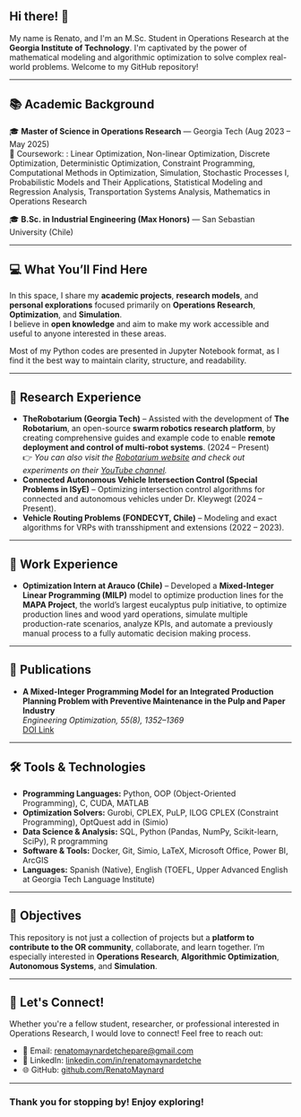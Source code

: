 ## Hi there! 👋

My name is Renato, and I'm an M.Sc. Student in Operations Research at the **Georgia Institute of Technology**. I'm captivated by the power of mathematical modeling and algorithmic optimization to solve complex real-world problems. Welcome to my GitHub repository!

---

## 📚 Academic Background

🎓 **Master of Science in Operations Research** — Georgia Tech (Aug 2023 – May 2025)  
📌 Coursework: : Linear Optimization, Non-linear Optimization, Discrete Optimization, Deterministic Optimization, Constraint Programming, Computational Methods in Optimization, Simulation, Stochastic Processes I, Probabilistic Models and Their Applications, Statistical Modeling and Regression Analysis, Transportation Systems Analysis, Mathematics in Operations Research 
<!-- 🎓 **Incoming Ph.D. in Operations Research** — Virginia Tech (Starting Aug 2025) -->
🎓 **B.Sc. in Industrial Engineering (Max Honors)** — San Sebastian University (Chile)  

---

## 💻 What You’ll Find Here

In this space, I share my **academic projects**, **research models**, and **personal explorations** focused primarily on **Operations Research**, **Optimization**, and **Simulation**.  
I believe in **open knowledge** and aim to make my work accessible and useful to anyone interested in these areas.

Most of my Python codes are presented in Jupyter Notebook format, as I find it the best way to maintain clarity, structure, and readability.

---

## 🔬 Research Experience

-  **TheRobotarium (Georgia Tech)** – Assisted with the development of **The Robotarium**, an open-source **swarm robotics research platform**, by creating comprehensive guides and example code to enable **remote deployment and control of multi-robot systems**. (2024 – Present)  
  👉 *You can also visit the [Robotarium website](https://www.robotarium.gatech.edu/) and check out experiments on their [YouTube channel](https://www.youtube.com/@TheRobotarium).*  
- **Connected Autonomous Vehicle Intersection Control (Special Problems in ISyE)** – Optimizing intersection control algorithms for connected and autonomous vehicles under Dr. Kleywegt (2024 – Present).
- **Vehicle Routing Problems (FONDECYT, Chile)** – Modeling and exact algorithms for VRPs with transshipment and extensions (2022 – 2023).

---

## 💼 Work Experience

- **Optimization Intern at Arauco (Chile)** – Developed a **Mixed-Integer Linear Programming (MILP)** model to optimize production lines for the **MAPA Project**, the world’s largest eucalyptus pulp initiative, to optimize production lines and wood yard operations, simulate multiple production-rate scenarios, analyze KPIs, and automate a previously manual process to a fully automatic decision making process.

---

## 📃 Publications

- **A Mixed-Integer Programming Model for an Integrated Production Planning Problem with Preventive Maintenance in the Pulp and Paper Industry**  
  _Engineering Optimization, 55(8), 1352–1369_  
  [DOI Link](https://doi.org/10.1080/0305215X.2022.2086237)

---

## 🛠️ Tools & Technologies

- **Programming Languages:**  Python, OOP (Object-Oriented Programming), C, CUDA, MATLAB
- **Optimization Solvers:** Gurobi, CPLEX, PuLP, ILOG CPLEX (Constraint Programming), OptQuest add in (Simio)
- **Data Science & Analysis:** SQL, Python (Pandas, NumPy, Scikit-learn, SciPy), R programming
- **Software & Tools:**  Docker, Git, Simio, LaTeX, Microsoft Office, Power BI, ArcGIS
- **Languages:** Spanish (Native), English (TOEFL, Upper Advanced English at Georgia Tech Language Institute)

---

## 🎯 Objectives

This repository is not just a collection of projects but a **platform to contribute to the OR community**, collaborate, and learn together. I’m especially interested in **Operations Research**, **Algorithmic Optimization**, **Autonomous Systems**, and **Simulation**.

---

## 🤝 Let's Connect!

Whether you're a fellow student, researcher, or professional interested in Operations Research, I would love to connect! Feel free to reach out:

- 📧 Email: [renatomaynardetchepare@gmail.com](mailto:renatomaynardetchepare@gmail.com)  
- 💼 LinkedIn: [linkedin.com/in/renatomaynardetche](https://linkedin.com/in/renatomaynardetche)  
- 🌐 GitHub: [github.com/RenatoMaynard](https://github.com/RenatoMaynard)  

---

### Thank you for stopping by! Enjoy exploring!

